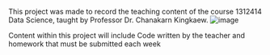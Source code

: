 This project was made to record the teaching content of the course 1312414 Data Science, taught by Professor Dr. Chanakarn Kingkaew.
![image](https://github.com/NoBlueInSky/data-science/assets/132971122/686b0493-5dc1-49bf-abb1-f6784eb9dea9)

Content within this project will include Code written by the teacher and homework that must be submitted each week
